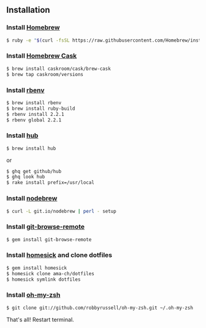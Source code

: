 ## Installation

### Install [Homebrew](http://brew.sh/)

```sh
$ ruby -e "$(curl -fsSL https://raw.githubusercontent.com/Homebrew/install/master/install)"
```

### Install [Homebrew Cask](http://caskroom.io)

```sh
$ brew install caskroom/cask/brew-cask
$ brew tap caskroom/versions
```

### Install [rbenv](https://github.com/sstephenson/rbenv/)

```sh
$ brew install rbenv
$ brew install ruby-build
$ rbenv install 2.2.1
$ rbenv global 2.2.1
```

### Install [hub](https://hub.github.com/)

```sh
$ brew install hub
```

or

```sh
$ ghq get github/hub
$ ghq look hub
$ rake install prefix=/usr/local
```

### Install [nodebrew](https://github.com/hokaccha/nodebrew)

```sh
$ curl -L git.io/nodebrew | perl - setup
```

### Install [git-browse-remote](https://github.com/motemen/git-browse-remote)

```sh
$ gem install git-browse-remote
```

### Install [homesick](https://github.com/technicalpickles/homesick) and clone dotfiles

```sh
$ gem install homesick
$ homesick clone ama-ch/dotfiles
$ homesick symlink dotfiles
```

### Install [oh-my-zsh](https://github.com/robbyrussell/oh-my-zsh)

```sh
$ git clone git://github.com/robbyrussell/oh-my-zsh.git ~/.oh-my-zsh
```

That's all! Restart terminal.
